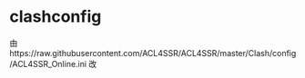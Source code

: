 # clashconfig
由https://raw.githubusercontent.com/ACL4SSR/ACL4SSR/master/Clash/config/ACL4SSR_Online.ini 改

